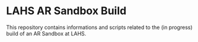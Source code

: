 # LAHS AR Sandbox Build
This repository contains informations and scripts related to the (in progress) build of an AR Sandbox at LAHS.